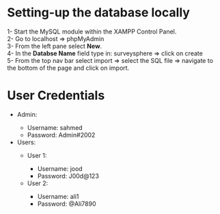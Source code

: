 # Setting-up the database locally

1- Start the MySQL module within the XAMPP Control Panel. <br>
2- Go to localhost => phpMyAdmin <br>
3- From the left pane select <b>New</b>. <br>
4- In the <b>Databse Name</b> field type in: surveysphere => click on create <br>
5- From the top nav bar select import => select the SQL file => navigate to the bottom of the page and click on import. <br>

# User Credentials

<ul>
    <li>Admin:</li>
    <ul>
        <li>Username: sahmed</li>
        <li>Password: Admin#2002</li>
    </ul>
    <li>Users:</li>
    <ul>
        <li>User 1: </li>
        <ul>
            <li>Username: jood</li>
            <li>Password: J00d@123</li>
        </ul>
        <li>User 2: </li>
        <ul>
            <li>Username: ali1</li>
            <li>Password: @Ali7890</li>
        </ul>
    </ul>
</ul>
